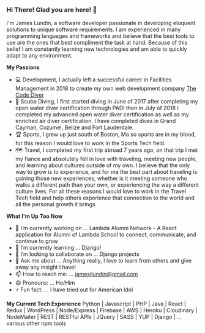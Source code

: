 ### Hi There! Glad you are here! 👋

I'm James Lundin, a software developer passionate in developing eloquent solutions to unique software requirements. I am experienced in many programming languages and frameworks and believe that the best tools to use are the ones that best compliment the task at hand. Because of this belief I am constantly learning new technologies and am able to quickly adapt to any environment.

**My Passions**
- 💻 Development, I actually left a successful career in Facilities Management in 2018 to create my own web development company [The Code Diver](https://thecodediver.com)
- 🤿 Scuba Diving, I first started diving in June of 2017 after completing my open water diver certification through PADI then in July of 2018 I completed my advanced open water diver certification as well as my enriched air diver certification. I have completed dives in Grand Cayman, Cozumel, Belize and Fort Lauderdale.
- 🏆 Sports, I grew up just south of Boston, Ma so sports are in my blood, for this reason I would love to work in the Sports Tech field.
- 🗺️ Travel, I completed my first trip abroad 7 years ago, on that trip I met my fiance and absolutely fell in love with traveling, meeting new people, and learning about cultures outside of my own. I believe that the only way to grow is to experience, and for me the best part about traveling is gaining those new experiences, whether is it meeting someone who walks a different path than your own, or experiencing the way a different culture lives. For all these reasons I would love to work in the Travel Tech field and help others experience that connection to the world and all the personal growth it brings. 

**What I'm Up Too Now**
- 🔭 I’m currently working on ... Lambda Alumni Network - A React application for Alumni of Lambda School to connect, communicate, and continue to grow
- 🌱 I’m currently learning ... Django!
- 👯 I’m looking to collaborate on ... Django projects
- 💬 Ask me about ... Anything really, I love to learn from others and give away any insight I have!
- 📫 How to reach me: ... jamesjlundin@gmail.com
- 😄 Pronouns: ... He/Him
- ⚡ Fun fact: ... I have tried out for American Idol

**My Current Tech Experience**
Python | Javascript | PHP | Java | React | Redux | WordPress | Node/Express | Firebase | AWS | Heroku | Cloudinary | NodeMailer | REST | RESTful APIs | JQuery | SASS | YUP | Django | ... various other npm tools 
